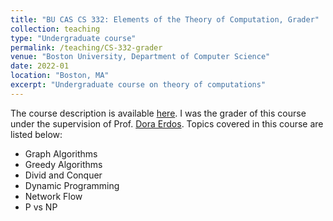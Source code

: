 ```yaml
---
title: "BU CAS CS 332: Elements of the Theory of Computation, Grader"
collection: teaching
type: "Undergraduate course"
permalink: /teaching/CS-332-grader
venue: "Boston University, Department of Computer Science"
date: 2022-01
location: "Boston, MA"
excerpt: "Undergraduate course on theory of computations"
---
```


The course description is available [here](https://www.bu.edu/academics/cas/courses/cas-cs-332/). I was the grader of this course under the supervision of 
Prof. [Dora Erdos](https://cs-people.bu.edu/edori/). Topics covered in this course are listed below:

- Graph Algorithms
- Greedy Algorithms
- Divid and Conquer 
- Dynamic Programming
- Network Flow 
- P vs NP
